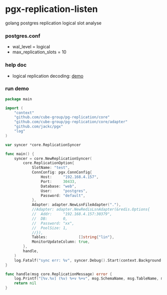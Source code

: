 # pgx-replication-listen
golang postgres replication logical slot analyse

### postgres.conf
* wal_level = logical
* max_replication_slots = 10

### help doc
* logical replication decoding: [demo](https://www.postgresql.org/docs/current/logicaldecoding-example.html)

### run demo
```go
package main

import (
	"context"
	"github.com/cube-group/pg-replication/core"
	"github.com/cube-group/pg-replication/core/adapter"
	"github.com/jackc/pgx"
	"log"
)

var syncer *core.ReplicationSyncer

func main() {
	syncer = core.NewReplicationSyncer(
		core.ReplicationOption{
			SlotName: "test",
			ConnConfig: pgx.ConnConfig{
				Host:     "192.168.4.157",
				Port:     30433,
				Database: "web",
				User:     "postgres",
				Password: "default",
			},
			Adapter: adapter.NewLsnFileAdapter("."),
			//Adapter: adapter.NewRedisLsnAdapter(&redis.Options{
			//	Addr:     "192.168.4.157:30379",
			//	DB:       0,
			//	Password: "xx",
			//	PoolSize: 1,
			//}),
			Tables:              []string{"lin"},
			MonitorUpdateColumn: true,
		},
		handle,
	)
	log.Fatalf("sync err: %v", syncer.Debug().Start(context.Background()))
}

func handle(msg core.ReplicationMessage) error {
	log.Printf("[%v.%v] (%v) %+v %+v", msg.SchemaName, msg.TableName, msg.EventType, msg.Columns, msg.Body)
	return nil
}

```